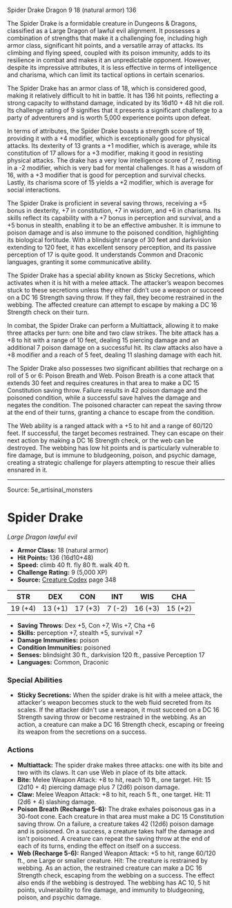 <MonsterName/>Spider Drake</MonsterName>
<CreatureType/>Dragon</CreatureType>
<CR/>9</CR>
<AC/>18 (natural armor)</AC>
<HP/>136</HP>
<summary>The Spider Drake is a formidable creature in Dungeons & Dragons, classified as a Large Dragon of lawful evil alignment. It possesses a combination of strengths that make it a challenging foe, including high armor class, significant hit points, and a versatile array of attacks. Its climbing and flying speed, coupled with its poison immunity, adds to its resilience in combat and makes it an unpredictable opponent. However, despite its impressive attributes, it is less effective in terms of intelligence and charisma, which can limit its tactical options in certain scenarios. </summary>

<detail>

The Spider Drake has an armor class of 18, which is considered good, making it relatively difficult to hit in battle. It has 136 hit points, reflecting a strong capacity to withstand damage, indicated by its 16d10 + 48 hit die roll. Its challenge rating of 9 signifies that it presents a significant challenge to a party of adventurers and is worth 5,000 experience points upon defeat. 

In terms of attributes, the Spider Drake boasts a strength score of 19, providing it with a +4 modifier, which is exceptionally good for physical attacks. Its dexterity of 13 grants a +1 modifier, which is average, while its constitution of 17 allows for a +3 modifier, making it good in resisting physical attacks. The drake has a very low intelligence score of 7, resulting in a -2 modifier, which is very bad for mental challenges. It has a wisdom of 16, with a +3 modifier that is good for perception and survival checks. Lastly, its charisma score of 15 yields a +2 modifier, which is average for social interactions.

The Spider Drake is proficient in several saving throws, receiving a +5 bonus in dexterity, +7 in constitution, +7 in wisdom, and +6 in charisma. Its skills reflect its capability with a +7 bonus in perception and survival, and a +5 bonus in stealth, enabling it to be an effective ambusher. It is immune to poison damage and is also immune to the poisoned condition, highlighting its biological fortitude. With a blindsight range of 30 feet and darkvision extending to 120 feet, it has excellent sensory perception, and its passive perception of 17 is quite good. It understands Common and Draconic languages, granting it some communicative ability.

The Spider Drake has a special ability known as Sticky Secretions, which activates when it is hit with a melee attack. The attacker’s weapon becomes stuck to these secretions unless they either didn’t use a weapon or succeed on a DC 16 Strength saving throw. If they fail, they become restrained in the webbing. The affected creature can attempt to escape by making a DC 16 Strength check on their turn.

In combat, the Spider Drake can perform a Multiattack, allowing it to make three attacks per turn: one bite and two claw strikes. The bite attack has a +8 to hit with a range of 10 feet, dealing 15 piercing damage and an additional 7 poison damage on a successful hit. Its claw attacks also have a +8 modifier and a reach of 5 feet, dealing 11 slashing damage with each hit.

The Spider Drake also possesses two significant abilities that recharge on a roll of 5 or 6: Poison Breath and Web. Poison Breath is a cone attack that extends 30 feet and requires creatures in that area to make a DC 15 Constitution saving throw. Failure results in 42 poison damage and the poisoned condition, while a successful save halves the damage and negates the condition. The poisoned character can repeat the saving throw at the end of their turns, granting a chance to escape from the condition.

The Web ability is a ranged attack with a +5 to hit and a range of 60/120 feet. If successful, the target becomes restrained. They can escape on their next action by making a DC 16 Strength check, or the web can be destroyed. The webbing has low hit points and is particularly vulnerable to fire damage, but is immune to bludgeoning, poison, and psychic damage, creating a strategic challenge for players attempting to rescue their allies ensnared in it.</detail>



---

Source: 5e_artisinal_monsters

# Spider Drake

*Large* *Dragon* *lawful evil*

- **Armor Class:** 18 (natural armor)
- **Hit Points:** 136 (16d10+48)
- **Speed:** climb 40 ft. fly 80 ft. walk 40 ft.
- **Challenge Rating:** 9 (5,000 XP)
- **Source:** [Creature Codex](https://koboldpress.com/kpstore/product/creature-codex-for-5th-edition-dnd) page 348

| STR | DEX | CON | INT | WIS | CHA |
| --- | --- | --- | --- | --- | --- |
| 19 (+4) | 13 (+1) | 17 (+3) | 7 (-2) | 16 (+3) | 15 (+2) |

- **Saving Throws**: Dex +5, Con +7, Wis +7, Cha +6
- **Skills:** perception +7, stealth +5, survival +7
- **Damage Immunities:** poison
- **Condition Immunities:** poisoned
- **Senses:** blindsight 30 ft., darkvision 120 ft., passive Perception 17
- **Languages:** Common, Draconic

### Special Abilities

- **Sticky Secretions:** When the spider drake is hit with a melee attack, the attacker's weapon becomes stuck to the web fluid secreted from its scales. If the attacker didn't use a weapon, it must succeed on a DC 16 Strength saving throw or become restrained in the webbing. As an action, a creature can make a DC 16 Strength check, escaping or freeing its weapon from the secretions on a success.

### Actions

- **Multiattack:** The spider drake makes three attacks: one with its bite and two with its claws. It can use Web in place of its bite attack.
- **Bite:** Melee Weapon Attack: +8 to hit, reach 10 ft., one target. Hit: 15 (2d10 + 4) piercing damage plus 7 (2d6) poison damage.
- **Claw:** Melee Weapon Attack: +8 to hit, reach 5 ft., one target. Hit: 11 (2d6 + 4) slashing damage.
- **Poison Breath (Recharge 5-6):** The drake exhales poisonous gas in a 30-foot cone. Each creature in that area must make a DC 15 Constitution saving throw. On a failure, a creature takes 42 (12d6) poison damage and is poisoned. On a success, a creature takes half the damage and isn't poisoned. A creature can repeat the saving throw at the end of each of its turns, ending the effect on itself on a success.
- **Web (Recharge 5-6):** Ranged Weapon Attack: +5 to hit, range 60/120 ft., one Large or smaller creature. Hit: The creature is restrained by webbing. As an action, the restrained creature can make a DC 16 Strength check, escaping from the webbing on a success. The effect also ends if the webbing is destroyed. The webbing has AC 10, 5 hit points, vulnerability to fire damage, and immunity to bludgeoning, poison, and psychic damage.




